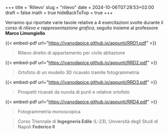 +++
title = 'Rilievo'
slug = "rilievo"
date = 2024-10-06T07:28:53+02:00
draft = false
math = true
hideBackToTop = true
+++

Verranno qui riportate varie tavole relative a 4 esercitazioni svolte durante il corso di *rilievo e rappresentazione grafica*, seguito insieme al professore **Marco Limongiello**

{{< embed-pdf url="https://ivanodapice.github.io/appunti/RRD1.pdf" >}}

> Rilievo diretto di appartamento per civile abitazione

{{< embed-pdf url="https://ivanodapice.github.io/appunti/RRD2.pdf" >}}

> Ortofoto di un modello 3D ricavato tramite fotogrammetria

{{< embed-pdf url="https://ivanodapice.github.io/appunti/RRD3.pdf" >}}

> Prospetti ricavati da nuvola di punti e relative ortofoto

{{< embed-pdf url="https://ivanodapice.github.io/appunti/RRD4.pdf" >}}

> Fotogrammetria monoscopica

> Corso Triennale di **Ingegneria Edile** (L-23), Università degli Studi di Napoli **Federico II**